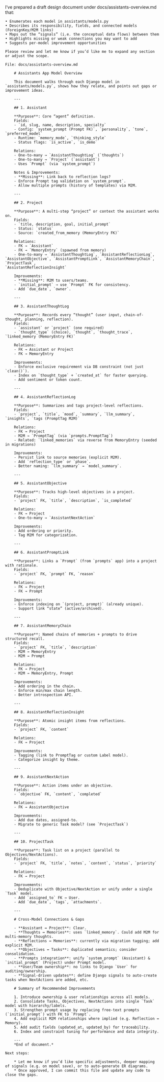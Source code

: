 I’ve prepared a draft design document under docs/assistants-overview.md that:

    • Enumerates each model in assistants/models.py
    • Describes its responsibility, fields, and connected models (ForeignKey/M2M links)
    • Maps out the “signals” (i.e. the conceptual data flows) between them
    • Highlights missing or weak connections you may want to add
    • Suggests per-model improvement opportunities

    Please review and let me know if you’d like me to expand any section or adjust the scope.

    File: docs/assistants-overview.md

        # Assistants App Model Overview

        This document walks through each Django model in `assistants/models.py`, shows how they relate, and points out gaps or improvement ideas.

        ---

        ## 1. Assistant

        **Purpose**: Core “agent” definition.
        Fields:
        - `id, slug, name, description, specialty`
        - Config: `system_prompt (Prompt FK)`, `personality`, `tone`, `preferred_model`
        - Runtime: `memory_mode`, `thinking_style`
        - Status flags: `is_active`, `is_demo`

        Relations:
        - One-to-many → `AssistantThoughtLog` (`thoughts`)
        - One-to-many → `Project` (`assistant`)
        - Uses `Prompt` (via `system_prompt`)

        Notes & Improvements:
        - **Missing**: Link back to reflection logs?
        - Enforce Prompt tag validation on `system_prompt`.
        - Allow multiple prompts (history of templates) via M2M.

        ---

        ## 2. Project

        **Purpose**: A multi-step “project” or context the assistant works on.
        Fields:
        - `title, description, goal, initial_prompt`
        - Status: `status`
        - Source: `created_from_memory (MemoryEntry FK)`

        Relations:
        - FK → `Assistant`
        - FK → `MemoryEntry` (spawned from memory)
        - One-to-many → `AssistantThoughtLog`, `AssistantReflectionLog`, `AssistantObjective`, `AssistantPromptLink`, `AssistantMemoryChain`, `ProjectTask`,
    `AssistantReflectionInsight`

        Improvements:
        - **Missing**: M2M to users/teams.
        - `initial_prompt` → use `Prompt` FK for consistency.
        - Add `due_date`, `owner`.

        ---

        ## 3. AssistantThoughtLog

        **Purpose**: Records every “thought” (user input, chain-of-thought, planning, reflection).
        Fields:
        - `assistant` or `project` (one required)
        - `thought_type` (choice), `thought`, `thought_trace`, `linked_memory (MemoryEntry FK)`

        Relations:
        - FK → Assistant or Project
        - FK → MemoryEntry

        Improvements:
        - Enforce exclusive requirement via DB constraint (not just `clean()`).
        - Index on `thought_type` + `created_at` for faster querying.
        - Add sentiment or token count.

        ---

        ## 4. AssistantReflectionLog

        **Purpose**: Summarizes and tags project-level reflections.
        Fields:
        - `project`, `title`, `mood`, `summary`, `llm_summary`, `insights`, `tags (PromptTag M2M)`

        Relations:
        - FK → Project
        - M2M → `PromptTag` (via `prompts.PromptTag`)
        - Related: `linked_memories` via reverse from MemoryEntry (seeded in migrations)

        Improvements:
        - Persist link to source memories (explicit M2M).
        - Add `reflection_type` or `phase`.
        - Better naming: `llm_summary` → `model_summary`.

        ---

        ## 5. AssistantObjective

        **Purpose**: Tracks high-level objectives in a project.
        Fields:
        - `project` FK, `title`, `description`, `is_completed`

        Relations:
        - FK → Project
        - One-to-many → `AssistantNextAction`

        Improvements:
        - Add ordering or priority.
        - Tag M2M for categorization.

        ---

        ## 6. AssistantPromptLink

        **Purpose**: Links a `Prompt` (from `prompts` app) into a project with rationale.
        Fields:
        - `project` FK, `prompt` FK, `reason`

        Relations:
        - FK → Project
        - FK → Prompt

        Improvements:
        - Enforce indexing on `(project, prompt)` (already unique).
        - Support link “state” (active/archived).

        ---

        ## 7. AssistantMemoryChain

        **Purpose**: Named chains of memories + prompts to drive structured recall.
        Fields:
        - `project` FK, `title`, `description`
        - M2M → MemoryEntry
        - M2M → Prompt

        Relations:
        - FK → Project
        - M2M → MemoryEntry, Prompt

        Improvements:
        - Add ordering in the chain.
        - Enforce min/max chain length.
        - Better introspection API.

        ---

        ## 8. AssistantReflectionInsight

        **Purpose**: Atomic insight items from reflections.
        Fields:
        - `project` FK, `content`

        Relations:
        - FK → Project

        Improvements:
        - Tagging (link to PromptTag or custom Label model).
        - Categorize insight by theme.

        ---

        ## 9. AssistantNextAction

        **Purpose**: Action items under an objective.
        Fields:
        - `objective` FK, `content`, `completed`

        Relations:
        - FK → AssistantObjective

        Improvements:
        - Add due dates, assigned-to.
        - Migrate to generic Task model? (see `ProjectTask`)

        ---

        ## 10. ProjectTask

        **Purpose**: Task list on a project (parallel to Objectives/NextActions).
        Fields:
        - `project` FK, `title`, `notes`, `content`, `status`, `priority`

        Relations:
        - FK → Project

        Improvements:
        - Deduplicate with Objective/NextAction or unify under a single `Task` model.
        - Add `assigned_to` FK → User.
        - Add `due_date`, `tags`, `attachments`.

        ---

        # Cross-Model Connections & Gaps

        - **Assistant ↔ Project**: Clear.
        - **Thoughts ↔ Memories**: uses `linked_memory`. Could add M2M for multi-memory thoughts.
        - **Reflections ↔ Memories**: currently via migration tagging; add explicit M2M.
        - **Objectives ↔ Tasks**: duplicated semantics; consider consolidation.
        - **Prompts integration**: unify `system_prompt` (Assistant) & `initial_prompt` (Project) under Prompt model.
        - **User/Team ownership**: no links to Django `User` for auditing/ownership.
        - **Signal-driven updates**: define Django signals to auto-create tasks when NextActions are added, etc.

        # Summary of Recommended Improvements

        1. Introduce ownership & user relationships across all models.
        2. Consolidate Tasks, Objectives, NextActions into single `Task` model with hierarchy/labels.
        3. Strengthen prompt usage by replacing free-text prompts (`initial_prompt`) with FK to `Prompt`.
        4. Add explicit M2M relationships where implied (e.g. Reflection ↔ Memory).
        5. Add audit fields (updated_at, updated_by) for traceability.
        6. Index and constraint tuning for performance and data integrity.

        ---
        *End of document.*

    Next steps:

        * Let me know if you’d like specific adjustments, deeper mapping of signals (e.g. on model save), or to auto-generate ER diagrams.
        * Once approved, I can commit this file and update any code to close the gaps.

